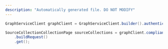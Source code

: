 ```yaml
---
description: "Automatically generated file. DO NOT MODIFY"
---
```

<!-- markdownlint-disable MD041 -->

```java
GraphServiceClient graphClient = GraphServiceClient.builder().authenticationProvider( authProvider ).buildClient();

SourceCollectionCollectionPage sourceCollections = graphClient.compliance().ediscovery().cases("{caseId}").sourceCollections()
    .buildRequest()
    .get();
```
